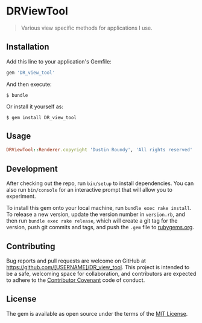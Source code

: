 # DRViewTool

> Various view specific methods for applications I use.

## Installation

Add this line to your application's Gemfile:

```ruby
gem 'DR_view_tool'
```

And then execute:

    $ bundle

Or install it yourself as:

    $ gem install DR_view_tool

## Usage

```ruby
DRViewTool::Renderer.copyright 'Dustin Roundy', 'All rights reserved'
```

## Development

After checking out the repo, run `bin/setup` to install dependencies. You can also run `bin/console` for an interactive prompt that will allow you to experiment.

To install this gem onto your local machine, run `bundle exec rake install`. To release a new version, update the version number in `version.rb`, and then run `bundle exec rake release`, which will create a git tag for the version, push git commits and tags, and push the `.gem` file to [rubygems.org](https://rubygems.org).

## Contributing

Bug reports and pull requests are welcome on GitHub at https://github.com/[USERNAME]/DR_view_tool. This project is intended to be a safe, welcoming space for collaboration, and contributors are expected to adhere to the [Contributor Covenant](http://contributor-covenant.org) code of conduct.


## License

The gem is available as open source under the terms of the [MIT License](http://opensource.org/licenses/MIT).

